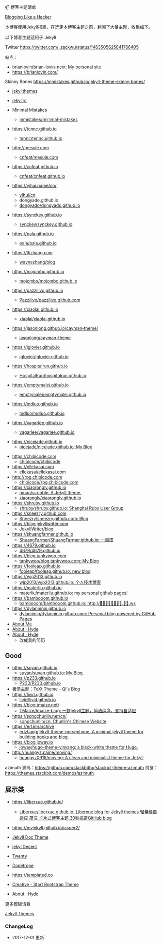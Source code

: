好·博客主题清单


[Blogging Like a Hacker](http://tom.preston-werner.com/2008/11/17/blogging-like-a-hacker.html)

本博客使用Jekyll搭建，在选定本博客主题之前，翻阅了大量主题，收集如下。


以下博客主题适用于 Jekyll  

 Twitter
https://twitter.com/_zackwu/status/1463505625841766405

站点：

- [brianlovin/brian-lovin-next: My personal site](https://github.com/brianlovin/brian-lovin-next)
-  https://brianlovin.com/

Skinny Bones
https://mmistakes.github.io/jekyll-theme-skinny-bones/

- [jekyllthemes](http://jekyllthemes.org/)
- [jekyllrc](http://themes.jekyllrc.org/)

- [ Minimal Mistakes](https://mmistakes.github.io/minimal-mistakes/about/)
	+ [mmistakes/minimal-mistakes](https://github.com/mmistakes/minimal-mistakes)
- https://tennc.github.io
	+ [tennc/tennc.github.io](https://github.com/tennc/tennc.github.io)
- http://mesule.com
	+ [cnfeat/mesule.com](https://github.com/cnfeat/mesule.com)
- https://cnfeat.github.io
	+ [cnfeat/cnfeat.github.io](https://github.com/cnfeat/cnfeat.github.io)
- https://yihui.name/cn/
	+ [yihui/cn](https://github.com/yihui/cn)
	+ dongyado.github.io
	+ [dongyado/dongyado.github.io](https://github.com/dongyado/dongyado.github.io)
- https://synckey.github.io
	+ [synckey/synckey.github.io](https://github.com/synckey/synckey.github.io)
- https://pala.github.io
	+ [pala/pala.github.io](https://github.com/pala/pala.github.io)
- https://lhzhang.com
	+ [waynezhang/blog](https://github.com/waynezhang/blog)
- https://mojombo.github.io
	+ [mojombo/mojombo.github.io](https://github.com/mojombo/mojombo.github.io)
- https://pazzilivo.github.io
	+ [Pazzilivo/pazzilivo.github.com](https://github.com/Pazzilivo/pazzilivo.github.com)
- https://xiaolai.github.io
	+ [xiaolai/xiaolai.github.io](https://github.com/xiaolai/xiaolai.github.io)
- https://jasonlong.github.io/cayman-theme/
	+ [jasonlong/cayman-theme](https://github.com/jasonlong/cayman-theme)
- https://jglovier.github.io
	+ [jglovier/jglovier.github.io](https://github.com/jglovier/jglovier.github.io)
- https://hospitalrun.github.io
	+ [HospitalRun/hospitalrun.github.io](https://github.com/HospitalRun/hospitalrun.github.io)
- https://emptymalei.github.io
	+ [emptymalei/emptymalei.github.io](https://github.com/emptymalei/emptymalei.github.io)
- https://mdluo.github.io
	- [mdluo/mdluo.github.io](https://github.com/mdluo/mdluo.github.io)
- https://vagarlee.github.io
	+ [vagarlee/vagarlee.github.io](https://github.com/vagarlee/vagarlee.github.io)
+ https://nicejade.github.io
	* [nicejade/nicejade.github.io: My Blog](https://github.com/nicejade/nicejade.github.io)
- https://chibicode.com
	+ [chibicode/chibicode](https://github.com/chibicode/chibicode)
- https://ellekasai.com
	+ [ellekasai/ellekasai.com](https://github.com/ellekasai/ellekasai.com)
- http://rpg.chibicode.com
	+ [chibicode/rpg.chibicode.com](https://github.com/chibicode/rpg.chibicode.com)
- https://xiaoronglv.github.io
	+ [muan/scribble: A Jekyll theme.](https://github.com/muan/scribble)
	+ [xiaoronglv/xiaoronglv.github.io](https://github.com/xiaoronglv/xiaoronglv.github.io)
- https://shruby.github.io
	+ [shruby/shruby.github.io: Shanghai Ruby User Group](https://github.com/shruby/shruby.github.io)
- https://sneezry.github.com
	+ [Sneezry/sneezry.github.com: Blog](https://github.com/Sneezry/sneezry.github.com)
- https://blog.jekyllwriter.com
	+ [JekyllWriter/blog](https://github.com/JekyllWriter/blog)
- https://shuangfarmer.github.io
	+ [ShuangFarmer/ShuangFarmer.github.io: 一亩田](https://github.com/ShuangFarmer/ShuangFarmer.github.io)
- https://4679.github.io
	+ [4679/4679.github.io](https://github.com/4679/4679.github.io)
- https://blog.tankywoo.com
	+ [tankywoo/blog.tankywoo.com: My Blog](https://github.com/tankywoo/blog.tankywoo.com)
- https://fooleap.github.io
	+ [fooleap/fooleap.github.io: new blog](https://github.com/fooleap/fooleap.github.io)
- https://wjp2013.github.io
	+ [wjp2013/wjp2013.github.io: 个人技术博客](https://github.com/wjp2013/wjp2013.github.io)
- https://materliu.github.io
	+ [materliu/materliu.github.io: my personal github pages!](https://github.com/materliu/materliu.github.io)
- https://bambooom.github.io
	+ [bambooom/bambooom.github.io: http://🍣🐱😎🎱🍇🍪🚰🏈.🍕💩.ws](https://github.com/bambooom/bambooom.github.io)
- https://dylanninin.github.io
	+ [dylanninin/dylanninin.github.com: Personal blog powered by GitHub Pages](https://github.com/dylanninin/dylanninin.github.com)
- [About Me](https://ankitsultana.com/researcher/)
- [About · Hyde](https://hyde.getpoole.com/about/)
- [About · Hyde](https://hyde.getpoole.com/about/)
	+ 改成我的简历


## Good

- https://suyan.github.io
	+ [suyan/suyan.github.io: My Blog.](https://github.com/suyan/suyan.github.io)
- https://p233.github.io
	+ [P233/P233.github.io](https://github.com/P233/P233.github.io)
- [极简主题：TeXt Theme - Qi's Blog](https://tianqi.name/blog/2017/10/05/TeXt-theme.html)
- https://livid.github.io
	+ [livid/livid.github.io](https://github.com/livid/livid.github.io)
- https://blog.tmaize.net/
	- [TMaize/tmaize-blog: 一款jekyll主题，简洁纯净，支持自适应](https://github.com/TMaize/tmaize-blog)
- https://songchunlin.net/cn/
	- [songchunlin/cn: Chunlin's Chinese Website](https://github.com/songchunlin/cn)
- https://erl.im/archive
	- [erlzhang/jekyll-theme-persephone: A minimal jekyll theme for building books and blog.](https://github.com/erlzhang/jekyll-theme-persephone)
- https://blog.joway.io
	+ [joway/hugo-theme-yinyang: a black-white theme for Hugo.](https://github.com/joway/hugo-theme-yinyang)
- http://huangyz.name/moving/
	- [huangyz0918/moving: A clean and minimalist theme for Jekyll](https://github.com/huangyz0918/moving)
	
	
azimuth
源码：https://github.com/stackbithq/stackbit-theme-azimuth
浏览：https://themes.stackbit.com/demos/azimuth
	
## 展示类

- https://liberxue.github.io/
	+ [Liberxue/liberxue.github.io: Liberxue blog for Jekyll themes 轻量级自适应 简洁 卡片式博客主题 30秒搞定GitHub blog](https://github.com/Liberxue/liberxue.github.io)
- https://myjekyll.github.io/jasper2/

- [Jekyll Doc Theme](https://aksakalli.github.io/jekyll-doc-theme/)
- [jekyllDecent](http://jekyllthemes.org/themes/jekyllDecent/)
- [Twenty](http://jekyllthemes.org/themes/twenty/)
- [Dopetrope](http://jekyllthemes.org/themes/dopetrope/)
- https://templated.co
- [Creative - Start Bootstrap Theme](https://volny.github.io/creative-theme-jekyll/)
- [About · Hyde](https://hyde.getpoole.com/about/)

更多模板请看

[Jekyll Themes](http://jekyllthemes.org/)



### ChangeLog


- 2017-12-01 更新

